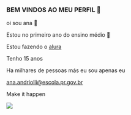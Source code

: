 ### BEM VINDOS AO MEU PERFIL 💟

oi sou ana 💙

Estou no primeiro ano do ensino médio 🖤

Estou fazendo o [alura](https:www.alura.com.br)
 
Tenho 15 anos

Ha milhares de pessoas más eu sou apenas eu

ana.andriolli@escola.pr.gov.br

Make it happen

![](https://tenor.com/c0DuSDwLNxH.gif) 
